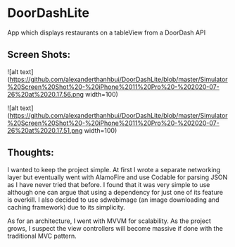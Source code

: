 # DoorDashLite

App which displays restaurants on a tableView from a DoorDash API

## Screen Shots:

![alt text](https://github.com/alexanderthanhbui/DoorDashLite/blob/master/Simulator%20Screen%20Shot%20-%20iPhone%2011%20Pro%20-%202020-07-26%20at%2020.17.56.png width=100)

![alt text](https://github.com/alexanderthanhbui/DoorDashLite/blob/master/Simulator%20Screen%20Shot%20-%20iPhone%2011%20Pro%20-%202020-07-26%20at%2020.17.51.png width=100)

## Thoughts:

I wanted to keep the project simple. At first I wrote a separate networking layer but eventually went with AlamoFire and use Codable for parsing JSON as I have never tried that before. I found that it was very simple to use although one can argue that using a dependency for just one of its feature is overkill. I also decided to use sdwebimage (an image downloading and caching framework) due to its simplicity. 

As for an architecture, I went with MVVM for scalability. As the project grows, I suspect the view controllers will become massive if done with the traditional MVC pattern. 

